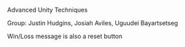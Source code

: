 Advanced Unity Techniques

Group:
Justin Hudgins,
Josiah Aviles,
Uguudei Bayartsetseg

Win/Loss message is also a reset button
